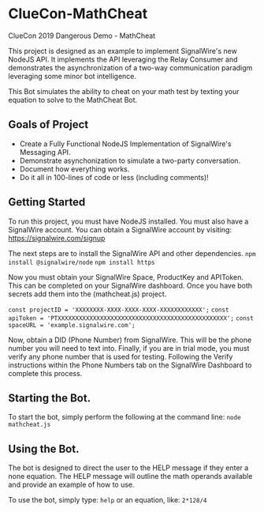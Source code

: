 # ClueCon-MathCheat
ClueCon 2019 Dangerous Demo - MathCheat

This project is designed as an example to implement SignalWire's new NodeJS API.
It implements the API leveraging the Relay Consumer and demonstrates the asynchronization of a two-way communication paradigm leveraging some minor bot intelligence.

This Bot simulates the ability to cheat on your math test by texting your equation to solve to the MathCheat Bot.

## Goals of Project

* Create a Fully Functional NodeJS Implementation of SignalWire's Messaging API.
* Demonstrate asynchonization to simulate a two-party conversation.
* Document how everything works.
* Do it all in 100-lines of code or less (including comments)!

## Getting Started
To run this project, you must have NodeJS installed.  You must also have a SignalWire account.
You can obtain a SignalWire account by visiting:  https://signalwire.com/signup

The next steps are to install the SignalWire API and other dependencies.
`npm install @signalwire/node`
`npm install https`

Now you must obtain your SignalWire Space, ProductKey and APIToken.  This can be completed on your SignalWire dashboard.  Once you have both secrets add them into the (mathcheat.js) project.

`const projectID = 'XXXXXXXX-XXXX-XXXX-XXXX-XXXXXXXXXXXX';`
`const apiToken = 'PTXXXXXXXXXXXXXXXXXXXXXXXXXXXXXXXXXXXXXXXXXXXXXXXX';`
`const spaceURL = 'example.signalwire.com';`

Now, obtain a DID (Phone Number) from SignalWire.  This will be the phone number you will need to text into.
Finally, if you are in trial mode, you must verify any phone number that is used for testing.  Following the Verify instructions within the Phone Numbers tab on the SignalWire Dashboard to complete this process.

## Starting the Bot.
To start the bot, simply perform the following at the command line:
`node mathcheat.js`

## Using the Bot.
The bot is designed to direct the user to the HELP message if they enter a none equation.
The HELP message will outline the math operands available and provide an example of how to use.

To use the bot, simply type:  `help`
or an equation, like:  `2*128/4`
